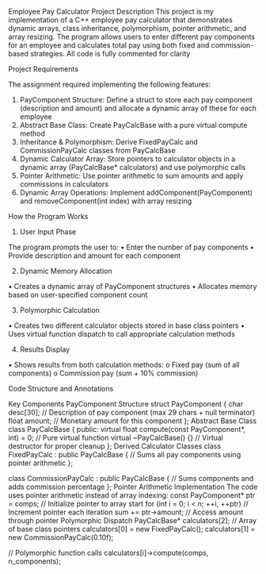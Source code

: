 Employee Pay Calculator
Project Description
This project is my implementation of a C++ employee pay calculator that demonstrates dynamic arrays, class inheritance, polymorphism, pointer arithmetic, and array resizing. The program allows users to enter different pay components for an employee and calculates total pay using both fixed and commission-based strategies. All code is fully commented for clarity 

Project Requirements

The assignment required implementing the following features:

1.	PayComponent Structure: Define a struct to store each pay component (description and amount) and allocate a dynamic array of these for each employee
2.	Abstract Base Class: Create PayCalcBase with a pure virtual compute method
3.	Inheritance & Polymorphism: Derive FixedPayCalc and CommissionPayCalc classes from PayCalcBase
4.	Dynamic Calculator Array: Store pointers to calculator objects in a dynamic array (PayCalcBase* calculators) and use polymorphic calls
5.	Pointer Arithmetic: Use pointer arithmetic to sum amounts and apply commissions in calculators
6.	Dynamic Array Operations: Implement addComponent(PayComponent) and removeComponent(int index) with array resizing

How the Program Works

1. User Input Phase
   
The program prompts the user to:
•	Enter the number of pay components
•	Provide description and amount for each component

2. Dynamic Memory Allocation

•	Creates a dynamic array of PayComponent structures
•	Allocates memory based on user-specified component count

3. Polymorphic Calculation
   
•	Creates two different calculator objects stored in base class pointers
•	Uses virtual function dispatch to call appropriate calculation methods

4. Results Display
   
•	Shows results from both calculation methods: 
o	Fixed pay (sum of all components)
o	Commission pay (sum + 10% commission)

Code Structure and Annotations

Key Components
PayComponent Structure
struct PayComponent {
    char desc[30];   // Description of pay component (max 29 chars + null terminator)
    float amount;    // Monetary amount for this component
};
Abstract Base Class
class PayCalcBase {
public:
    virtual float compute(const PayComponent*, int) = 0;  // Pure virtual function
    virtual ~PayCalcBase() {}  // Virtual destructor for proper cleanup
};
Derived Calculator Classes
class FixedPayCalc : public PayCalcBase {
    // Sums all pay components using pointer arithmetic
};

class CommissionPayCalc : public PayCalcBase {
    // Sums components and adds commission percentage
};
Pointer Arithmetic Implementation
The code uses pointer arithmetic instead of array indexing:
const PayComponent* ptr = comps;  // Initialize pointer to array start
for (int i = 0; i < n; ++i, ++ptr)  // Increment pointer each iteration
    sum += ptr->amount;  // Access amount through pointer
Polymorphic Dispatch
PayCalcBase* calculators[2];  // Array of base class pointers
calculators[0] = new FixedPayCalc();
calculators[1] = new CommissionPayCalc(0.10f);

// Polymorphic function calls
calculators[i]->compute(comps, n_components);

